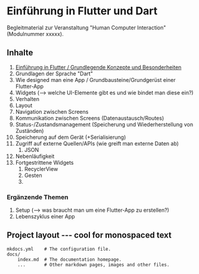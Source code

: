 # Einführung in Flutter und Dart

Begleitmaterial zur Veranstaltung "Human Computer Interaction" (Modulnummer xxxxx).

## Inhalte

1. [Einführung in Flutter / Grundlegende Konzepte und Besonderheiten]()
2. Grundlagen der Sprache "Dart"
3. Wie designed man eine App / Grundbausteine/Grundgerüst einer Flutter-App
4. Widgets (--> welche UI-Elemente gibt es und wie bindet man diese ein?)
5. Verhalten 
6. Layout
7. Navigation zwischen Screens
8. Kommunikation zwischen Screens (Datenaustausch/Routes)
9. Status-/Zustandsmanagement (Speicherung und Wiederherstellung von Zuständen)
10. Speicherung auf dem Gerät (+Serialisierung)
11. Zugriff auf externe Quellen/APIs (wie greift man externe Daten ab)
    1.  JSON
12. Nebenläufigkeit
13. Fortgestrittene Widgets
    1.  RecyclerView
    2.  Gesten
    3.  


### Ergänzende Themen

1. Setup (--> was braucht man um eine Flutter-App zu erstellen?)
2. Lebenszyklus einer App

## Project layout --- cool for monospaced text

    mkdocs.yml    # The configuration file.
    docs/
        index.md  # The documentation homepage.
        ...       # Other markdown pages, images and other files.

